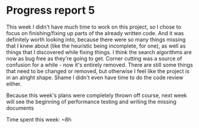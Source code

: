 # Progress report 5

This week I didn't have much time to work on this project, so I chose to focus on finishing/fixing up parts of the already written code. And it was definitely worth looking into, because there were so many things missing that I knew about (like the heuristic being incomplete, for one), as well as things that I discovered while fixing things. I think the search algorithms are now as bug free as they're going to get. Corner cutting was a source of confusion for a while - now it's entirely removed. There are still some things that need to be changed or removed, but otherwise I feel like the project is in an alright shape. Shame I didn't even have time to do the code review either.

Because this week's plans were completely thrown off course, next week will see the beginning of performance testing and writing the missing documents

Time spent this week: ~8h